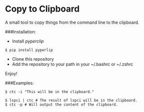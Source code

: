 Copy to Clipboard
===============

A small tool to copy things from the command line to the clipboard.

###Installation:

* Install *pyperclip*

~~~
$ pip install pyperlip
~~~

* Clone this repository
* Add the repository to your path in your ~/.bashrc or ~/.zshrc

Enjoy!

###Examples:

~~~
$ ctc -i "This will be in the clipboard."
~~~

~~~
$ lspci | ctc # The result of lspci will be in the clipboard.
$ ctc -p # Will output the content of the clipboard.
~~~